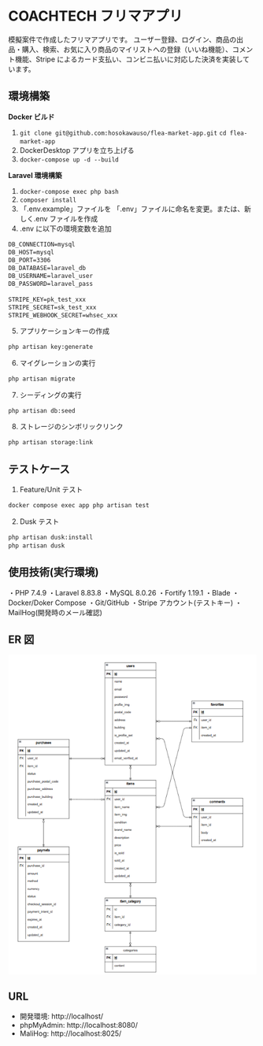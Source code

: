 # COACHTECH フリマアプリ

模擬案件で作成したフリマアプリです。
ユーザー登録、ログイン、商品の出品・購入、検索、お気に入り商品のマイリストへの登録（いいね機能）、コメント機能、Stripe によるカード支払い、コンビニ払いに対応した決済を実装しています。

## 環境構築

**Docker ビルド**

1. `git clone git@github.com:hosokawauso/flea-market-app.git`
   `cd flea-market-app`
2. DockerDesktop アプリを立ち上げる
3. `docker-compose up -d --build`

**Laravel 環境構築**

1. `docker-compose exec php bash`
2. `composer install`
3. 「.env.example」ファイルを 「.env」ファイルに命名を変更。または、新しく.env ファイルを作成
4. .env に以下の環境変数を追加

```text
DB_CONNECTION=mysql
DB_HOST=mysql
DB_PORT=3306
DB_DATABASE=laravel_db
DB_USERNAME=laravel_user
DB_PASSWORD=laravel_pass

STRIPE_KEY=pk_test_xxx 
STRIPE_SECRET=sk_test_xxx 
STRIPE_WEBHOOK_SECRET=whsec_xxx 

```

5. アプリケーションキーの作成

```bash
php artisan key:generate
```

6. マイグレーションの実行

```bash
php artisan migrate
```

7. シーディングの実行

```bash
php artisan db:seed
```

8. ストレージのシンボリックリンク

```bash
php artisan storage:link
```

## テストケース

1. Feature/Unit テスト

```bash
docker compose exec app php artisan test
```

2. Dusk テスト

```bash
php artisan dusk:install
php artisan dusk
```

## 使用技術(実行環境)

・PHP 7.4.9
・Laravel 8.83.8
・MySQL 8.0.26
・Fortify 1.19.1
・Blade
・Docker/Doker Compose
・Git/GitHub
・Stripe アカウント(テストキー)
・MailHog(開発時のメール確認)

## ER 図

![alt text](image-1.png)

## URL

- 開発環境: http://localhost/
- phpMyAdmin: http://localhost:8080/
- MaliHog: http://localhost:8025/
